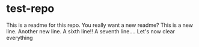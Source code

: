 # test-repo
This is a readme for this repo.
You really want a new readme?
This is a new line.
Another new line.
A sixth line!!
A seventh line....
Let's now clear everything
